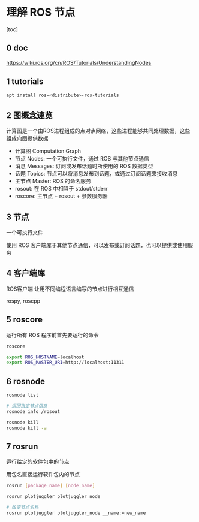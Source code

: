 # 理解 ROS 节点

[toc]

## 0 doc

<https://wiki.ros.org/cn/ROS/Tutorials/UnderstandingNodes>

## 1 tutorials

```bash
apt install ros-<distribute>-ros-tutorials
```

## 2 图概念速览

计算图是一个由ROS进程组成的点对点网络，这些进程能够共同处理数据，这些组成向图提供数据

- 计算图 Computation Graph
- 节点 Nodes: 一个可执行文件，通过 ROS 与其他节点通信
- 消息 Messages: 订阅或发布话题时所使用的 ROS 数据类型
- 话题 Topics: 节点可以将消息发布到话题，或通过订阅话题来接收消息
- 主节点 Master: ROS 的命名服务
- rosout: 在 ROS 中相当于 stdout/stderr
- roscore: 主节点 + rosout + 参数服务器

## 3 节点

一个可执行文件

使用 ROS 客户端库于其他节点通信，可以发布或订阅话题，也可以提供或使用服务

## 4 客户端库

ROS客户端 让用不同编程语言编写的节点进行相互通信

rospy, roscpp

## 5 roscore

运行所有 ROS 程序前首先要运行的命令

```bash
roscore
```

```bash
export ROS_HOSTNAME=localhost
export ROS_MASTER_URI=http://localhost:11311
```

## 6 rosnode

```bash
rosnode list

# 返回指定节点信息
rosnode info /rosout

rosnode kill
rosnode kill -a
```

## 7 rosrun

运行给定的软件包中的节点

用包名直接运行软件包内的节点

```bash
rosrun [package_name] [node_name]

rosrun plotjuggler plotjuggler_node

# 改变节点名称
rosrun plotjuggler plotjuggler_node __name:=new_name
```
